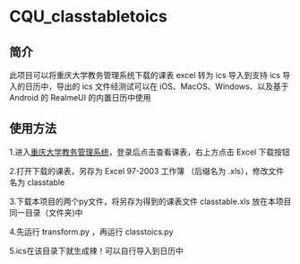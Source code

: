 # CQU_classtabletoics
## 简介
此项目可以将重庆大学教务管理系统下载的课表 excel 转为 ics 导入到支持 ics 导入的日历中，导出的 ics 文件经测试可以在 iOS、MacOS、Windows、以及基于 Android 的 RealmeUI 的内置日历中使用
## 使用方法
1.进入[重庆大学教务管理系统](http://my.cqu.edu.cn/enroll/CourseStuSelectionList)，登录后点击查看课表，右上方点击 Excel 下载按钮

2.打开下载的课表，另存为 Excel 97-2003 工作簿 （后缀名为 .xls），修改文件名为 classtable

3.下载本项目的两个py文件，将另存为得到的课表文件 classtable.xls 放在本项目同一目录（文件夹)中

4.先运行 transform.py ，再运行 classtoics.py

5.ics在该目录下就生成辣！可以自行导入到日历中
